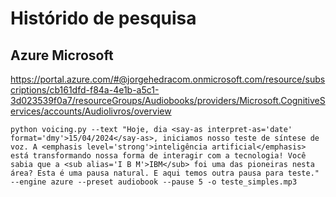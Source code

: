 # Histórido de pesquisa

## Azure Microsoft

https://portal.azure.com/#@jorgehedracom.onmicrosoft.com/resource/subscriptions/cb161dfd-f84a-4e1b-a5c1-3d023539f0a7/resourceGroups/Audiobooks/providers/Microsoft.CognitiveServices/accounts/Audiolivros/overview


```
python voicing.py --text "Hoje, dia <say-as interpret-as='date' format='dmy'>15/04/2024</say-as>, iniciamos nosso teste de síntese de voz. A <emphasis level='strong'>inteligência artificial</emphasis> está transformando nossa forma de interagir com a tecnologia! Você sabia que a <sub alias='I B M'>IBM</sub> foi uma das pioneiras nesta área? Esta é uma pausa natural. E aqui temos outra pausa para teste." --engine azure --preset audiobook --pause 5 -o teste_simples.mp3
```